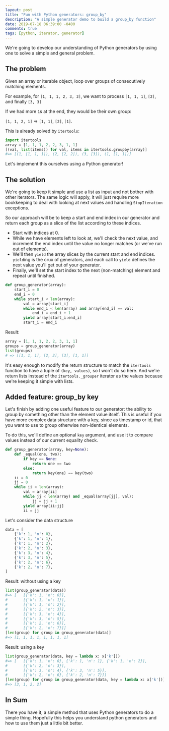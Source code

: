 ```yaml
---
layout: post
title: "Fun with Python generators: group_by"
description: "A simple generator demo to build a group_by function"
date: 2019-07-18 06:39:00 -0400
comments: true
tags: [python, iterator, generator]
---
```


We're going to develop our understanding of Python generators by using one to solve a simple and general problem.

## The problem

Given an array or iterable object, loop over groups of consecutively matching elements.

For example, for `[1, 1, 1, 2, 3, 3]`, we want to process `[1, 1, 1]`, `[2]`, and finally `[3, 3]`

If we had more `1`s at the end, they would be their own group:

`[1, 1, 2, 1]` => `[1, 1]`, `[2]`, `[1]`.

This is already solved by `itertools`:

```python
import itertools
array = [1, 1, 1, 2, 2, 3, 1, 1]
[(val, list(items)) for val, items in itertools.groupby(array)]
#=> [(1, [1, 1, 1]), (2, [2, 2]), (3, [3]), (1, [1, 1])]
```

Let's implement this ourselves using a Python generator!

## The solution

We're going to keep it simple and use a list as input and not bother with other iterators. The same logic will apply, it will just require more bookkeeping to deal with looking at next values and handling `StopIteration` exceptions.

So our approach will be to keep a start and end index in our generator and return each group as a slice of the list according to these indices.

* Start with indices at 0.
* While we have elements left to look at, we'll check the next value, and increment the end index until the value no longer matches (or we've run out of elements).
* We'll then `yield` the array slices by the current start and end indices. `yield`ing is the crux of generators, and each call to `yield` defines the next value you'll get out of your generator.
* Finally, we'll set the start index to the next (non-matching) element and repeat until finished.

```python
def group_generator(array):
    start_i = 0
    end_i = 0
    while start_i < len(array):
        val = array[start_i]
        while end_i < len(array) and array[end_i] == val:
            end_i = end_i + 1
        yield array[start_i:end_i]
        start_i = end_i
```

Result:

```python
array = [1, 1, 1, 2, 2, 3, 1, 1]
groups = group_generator(array)
list(groups)
# => [[1, 1, 1], [2, 2], [3], [1, 1]]
```

It's easy enough to modify the return structure to match the `itertools` function to have a tuple of `(key, values)`, so I won't do so here. And we're return lists instead of the `itertools._grouper` iterator as the values because we're keeping it simple with lists.

## Added feature: group_by key

Let's finish by adding one useful feature to our generator: the ability to group by something other than the element value itself. This is useful if you have more complex data structure with a key, since as timestamp or id, that you want to use to group otherwise non-identical elements.

To do this, we'll define an optional `key` argument, and use it to compare values instead of our current equality check.

```python
def group_generator(array, key=None):
    def _equal(one, two):
        if key == None:
            return one == two
        else:
            return key(one) == key(two)
    ii = 0
    jj = 0
    while ii < len(array):
        val = array[ii]
        while jj < len(array) and _equal(array[jj], val):
            jj = jj + 1
        yield array[ii:jj]
        ii = jj
```

Let's consider the data structure

```python
data = [
    {'k': 1, 'n': 0},
    {'k': 1, 'n': 1},
    {'k': 1, 'n': 2},
    {'k': 2, 'n': 3},
    {'k': 3, 'n': 4},
    {'k': 3, 'n': 5},
    {'k': 2, 'n': 6},
    {'k': 2, 'n': 7},
]
```

Result: without using a key

```python
list(group_generator(data))
#=> [   [{'k': 1, 'n': 0}],
#       [{'k': 1, 'n': 1}],
#       [{'k': 1, 'n': 2}],
#       [{'k': 2, 'n': 3}],
#       [{'k': 3, 'n': 4}],
#       [{'k': 3, 'n': 5}],
#       [{'k': 2, 'n': 6}],
#       [{'k': 2, 'n': 7}]]
[len(group) for group in group_generator(data)]
#=> [1, 1, 1, 1, 1, 1, 1, 1]
```

Result: using a key

```python
list(group_generator(data, key = lambda x: x['k']))
#=> [   [{'k': 1, 'n': 0}, {'k': 1, 'n': 1}, {'k': 1, 'n': 2}],
#       [{'k': 2, 'n': 3}],
#       [{'k': 3, 'n': 4}, {'k': 3, 'n': 5}],
#       [{'k': 2, 'n': 6}, {'k': 2, 'n': 7}]]
[len(group) for group in group_generator(data, key = lambda x: x['k'])]
#=> [3, 1, 2, 2]
```

## In Sum

There you have it, a simple method that uses Python generators to do a simple thing. Hopefully this helps you understand python generators and how to use them just a little bit better.
